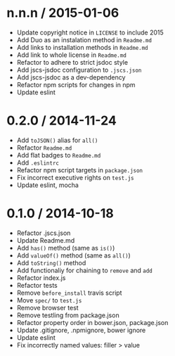 
n.n.n / 2015-01-06
==================

  * Update copyright notice in `LICENSE` to include 2015
  * Add Duo as an instalation method in `Readme.md`
  * Add links to installation methods in `Readme.md`
  * Add link to whole license in `Readme.md`
  * Refactor to adhere to strict jsdoc style
  * Add jscs-jsdoc configuration to `.jscs.json`
  * Add jscs-jsdoc as a dev-dependency
  * Refactor npm scripts for changes in npm
  * Update eslint

0.2.0 / 2014-11-24
==================

 * Add `toJSON()` alias for `all()`
 * Refactor `Readme.md`
 * Add flat badges to `Readme.md`
 * Add `.eslintrc`
 * Refactor npm script targets in `package.json`
 * Fix incorrect executive rights on `test.js`
 * Update eslint, mocha

0.1.0 / 2014-10-18
==================

 * Refactor .jscs.json
 * Update Readme.md
 * Add `has()` method (same as `is()`)
 * Add `valueOf()` method (same as `all()`)
 * Add `toString()` method
 * Add functionaliy for chaining to `remove` and `add`
 * Refactor index.js
 * Refactor tests
 * Remove `before_install` travis script
 * Move `spec/` to `test.js`
 * Remove browser test
 * Remove testling from package.json
 * Refactor property order in bower.json, package.json
 * Update .gitignore, .npmignore, bower ignore
 * Update eslint
 * Fix incorrectly named values: filler > value
